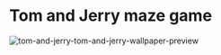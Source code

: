 # Tom and Jerry maze game 

![tom-and-jerry-tom-and-jerry-wallpaper-preview](https://github.com/ilayc11/ATP-Project-PartB/assets/128902699/cce55ce8-2597-4f48-8d42-afa739a4bcb9)

